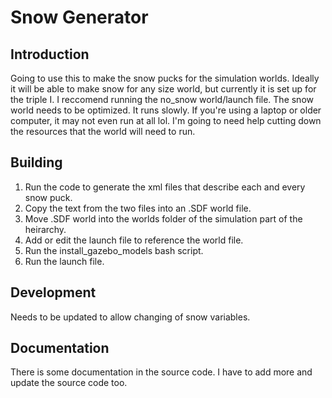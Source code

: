 # Snow Generator

## Introduction

Going to use this to make the snow pucks for the simulation worlds. Ideally it will be able to make snow for any size world, but currently it is set up for the triple I.
I reccomend running the no_snow world/launch file.
The snow world needs to be optimized. It runs slowly. If you're using a laptop or older computer, it may not even run at all lol. I'm going to need help cutting down the resources that the world will need to run.

## Building

1. Run the code to generate the xml files that describe each and every snow puck.
2. Copy the text from the two files into an .SDF world file. 
3. Move .SDF world into the worlds folder of the simulation part of the heirarchy. 
4. Add or edit the launch file to reference the world file.
5. Run the install_gazebo_models bash script.
6. Run the launch file.

## Development

Needs to be updated to allow changing of snow variables.

## Documentation

There is some documentation in the source code. I have to add more and update the source code too.
